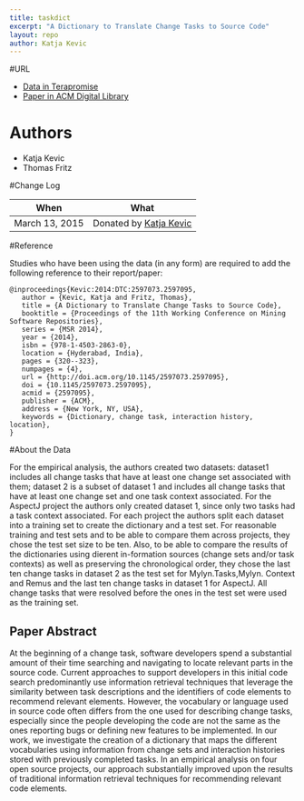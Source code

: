 ```yaml
---
title: taskdict
excerpt: "A Dictionary to Translate Change Tasks to Source Code" 
layout: repo
author: Katja Kevic
---
```



#URL

  * [Data in Terapromise](https://terapromise.csc.ncsu.edu:8443/svn/repo/other/taskdict)
  * [Paper in ACM Digital Library](http://dl.acm.org/citation.cfm?id=2597095)

# Authors
 * Katja Kevic
 * Thomas Fritz

#Change Log

When | What
---- | ----
March 13, 2015 | Donated by [Katja Kevic](/repo/people/data-donors/promise4.html)


#Reference

Studies who have been using the data (in any form) are required to add the following reference to their report/paper:

```
@inproceedings{Kevic:2014:DTC:2597073.2597095,
   author = {Kevic, Katja and Fritz, Thomas},
   title = {A Dictionary to Translate Change Tasks to Source Code},
   booktitle = {Proceedings of the 11th Working Conference on Mining Software Repositories},
   series = {MSR 2014},
   year = {2014},
   isbn = {978-1-4503-2863-0},
   location = {Hyderabad, India},
   pages = {320--323},
   numpages = {4},
   url = {http://doi.acm.org/10.1145/2597073.2597095},
   doi = {10.1145/2597073.2597095},
   acmid = {2597095},
   publisher = {ACM},
   address = {New York, NY, USA},
   keywords = {Dictionary, change task, interaction history, location},
}
```

#About the Data

For the empirical analysis, the authors created two datasets: dataset1 includes all change tasks 
that have at least one change set associated with them; dataset 2 is a subset of dataset 1 and 
includes all change tasks that have at least one change set and one task context associated. For 
the AspectJ project the authors only created dataset 1, since only two tasks had a task context 
associated. For each project the authors split each dataset into a training set to create the 
dictionary and a test set. For reasonable training and test sets and to be able to compare them 
across projects, they chose the test set size to be ten. Also, to be able to compare the results 
of the dictionaries using dierent in-formation sources (change sets and/or task contexts) as well 
as preserving the chronological order, they chose the last ten change tasks in dataset 2 as the 
test set for Mylyn.Tasks,Mylyn. Context and Remus and the last ten change tasks in dataset 1 for 
AspectJ. All change tasks that were resolved before the ones in the test set were used as the 
training set.

## Paper Abstract

At the beginning of a change task, software developers spend a substantial amount of their time 
searching and navigating to locate relevant parts in the source code. Current approaches to 
support developers in this initial code search predominantly use information retrieval techniques 
that leverage the similarity between task descriptions and the identifiers of code elements to 
recommend relevant elements. However, the vocabulary or language used in source code often 
differs from the one used for describing change tasks, especially since the people developing the 
code are not the same as the ones reporting bugs or defining new features to be implemented. In 
our work, we investigate the creation of a dictionary that maps the different vocabularies using 
information from change sets and interaction histories stored with previously completed tasks. 
In an empirical analysis on four open source projects, our approach substantially improved upon 
the results of traditional information retrieval techniques for recommending relevant code 
elements.

